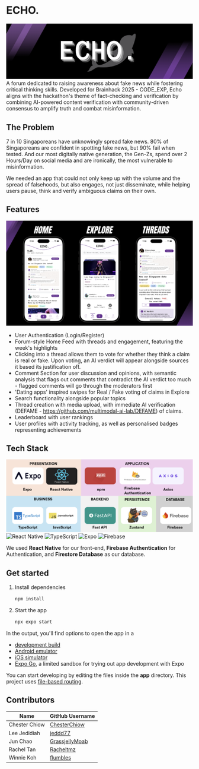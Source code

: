 # ECHO.
![logo](./src/assets/logo.png)
A forum dedicated to raising awareness about fake news while fostering critical thinking skills. Developed for Brainhack 2025 - CODE_EXP, Echo aligns with the hackathon's theme of fact-checking and verification by combining AI-powered content verification with community-driven consensus to amplify truth and combat misinformation.

## The Problem

7 in 10 Singaporeans have unknowingly spread fake news. 80% of Singaporeans are confident in spotting fake news, but 90% fail when tested. And our most digitally native generation, the Gen-Zs, spend over 2 Hours/Day on social media and are ironically, the most vulnerable to misinformation.

We needed an app that could not only keep up with the volume and the spread of falsehoods, but also engages, not just disseminate, while helping users pause, think and verify ambiguous claims on their own.

## Features

![ui](./src/assets/ui.png)
- User Authentication (Login/Register)
- Forum-style Home Feed with threads and engagement, featuring the week's highlights
- Clicking into a thread allows them to vote for whether they think a claim is real or fake. Upon voting, an AI verdict will appear alongside sources it based its justification off.
- Comment Section for user discussion and opinions, with semantic analysis that flags out comments that contradict the AI verdict too much - flagged comments will go through the moderators first
- 'Dating apps' inspired swipes for Real / Fake voting of claims in Explore
- Search functionality alongside popular topics
- Thread creation with media upload, with immediate AI verification (DEFAME - https://github.com/multimodal-ai-lab/DEFAME) of claims.
- Leaderboard with user rankings
- User profiles with activity tracking, as well as personalised badges representing achievements

## Tech Stack

![tech_stack](./src/assets/image.png)
![React Native](https://img.shields.io/badge/react_native-%2320232a.svg?style=for-the-badge&logo=react&logoColor=%2361DAFB)
![TypeScript](https://img.shields.io/badge/TypeScript-3178C6?logo=typescript&logoColor=fff)
![Expo](https://img.shields.io/badge/expo-1C1E24?style=for-the-badge&logo=expo&logoColor=#D04A37)
![Firebase](https://img.shields.io/badge/firebase-%23039BE5.svg?style=for-the-badge&logo=firebase)

We used **React Native** for our front-end, **Firebase Authentication** for Authentication, and **Firestore Database** as our database.

## Get started

1. Install dependencies

   ```bash
   npm install
   ```

2. Start the app

   ```bash
   npx expo start
   ```

In the output, you'll find options to open the app in a

- [development build](https://docs.expo.dev/develop/development-builds/introduction/)
- [Android emulator](https://docs.expo.dev/workflow/android-studio-emulator/)
- [iOS simulator](https://docs.expo.dev/workflow/ios-simulator/)
- [Expo Go](https://expo.dev/go), a limited sandbox for trying out app development with Expo

You can start developing by editing the files inside the **app** directory. This project uses [file-based routing](https://docs.expo.dev/router/introduction).

## Contributors

| Name                        | GitHub Username   |
|-----------------------------|-------------------|
| Chester Chiow               | [ChesterChiow](https://github.com/ChesterChiow) 
| Lee Jedidiah                | [jeddd77](https://github.com/jeddd77) 
| Jun Chao                    | [GrassjellyMoab](https://github.com/GrassjellyMoab)
| Rachel Tan                  | [Racheltmz](https://github.com/Racheltmz)
| Winnie Koh                  | [flumbles](https://github.com/flumbles) 


